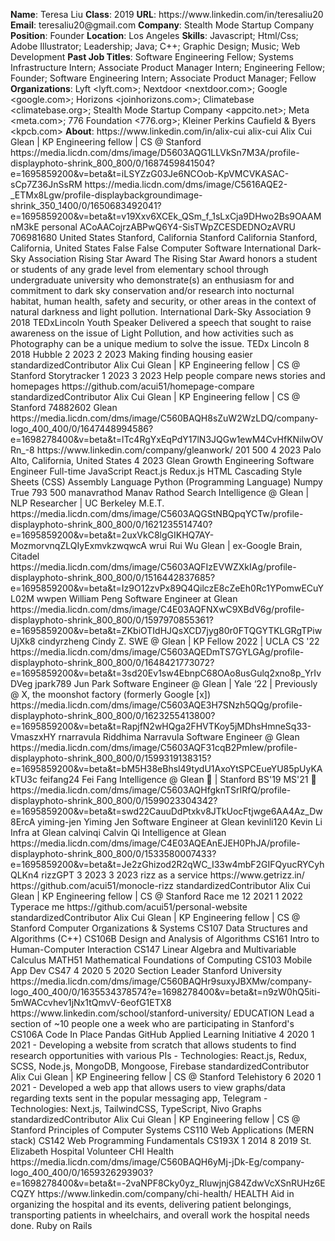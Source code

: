 **Name**: Teresa Liu
**Class**: 2019
**URL**: https://www\.linkedin\.com/in/teresaliu20
**Email**: teresaliu20@gmail\.com
**Company**: Stealth Mode Startup Company
**Position**: Founder
**Location**: Los Angeles
**Skills**: Javascript; Html/Css; Adobe Illustrator; Leadership; Java; C\+\+; Graphic Design; Music; Web Development
**Past Job Titles**: Software Engineering Fellow; Systems Infrastructure Intern; Associate Product Manager Intern; Engineering Fellow; Founder; Software Engineering Intern; Associate Product Manager; Fellow
**Organizations**: Lyft <lyft\.com>; Nextdoor <nextdoor\.com>; Google <google\.com>; Horizons <joinhorizons\.com>; Climatebase <climatebase\.org>; Stealth Mode Startup Company <appcito\.net>; Meta <meta\.com>; 776 Foundation <776\.org>; Kleiner Perkins Caufield & Byers <kpcb\.com>
**About**: https://www\.linkedin\.com/in/alix\-cui alix\-cui Alix Cui Glean | KP Engineering fellow | CS @ Stanford https://media\.licdn\.com/dms/image/D5603AQG1LLVkSn7M3A/profile\-displayphoto\-shrink\_800\_800/0/1687459841504?e=1695859200&v=beta&t=iLSYZzG03Je6NCOob\-KpVMCVKASAC\-sCp7Z36JnSsRM https://media\.licdn\.com/dms/image/C5616AQE2\-\_ETMx8Lgw/profile\-displaybackgroundimage\-shrink\_350\_1400/0/1650683492041?e=1695859200&v=beta&t=v19Xxv6XCEk\_QSm\_f\_1sLxCja9DHwo2Bs9OAAMnM3kE personal ACoAACojrzABPwQ6Y4\-SisTWpZCESDEDNOzAVRU 706981680 United States Stanford, California Stanford California Stanford, California, United States False False Computer Software International Dark\-Sky Association Rising Star Award  The Rising Star Award honors a student or students of any grade level from elementary school through undergraduate university who demonstrate\(s\) an enthusiasm for and commitment to dark sky conservation and/or research into nocturnal habitat, human health, safety and security, or other areas in the context of natural darkness and light pollution\.  International Dark\-Sky Association 9 2018 TEDxLincoln Youth Speaker Delivered a speech that sought to raise awareness on the issue of Light Pollution, and how activities such as Photography can be a unique medium to solve the issue\.  TEDx Lincoln 8 2018 Hubble 2 2023 2 2023 Making finding housing easier standardizedContributor Alix Cui Glean | KP Engineering fellow | CS @ Stanford Storytracker 1 2023 3 2023 Help people compare news stories and homepages  https://github\.com/acui51/homepage\-compare standardizedContributor Alix Cui Glean | KP Engineering fellow | CS @ Stanford 74882602 Glean https://media\.licdn\.com/dms/image/C560BAQH8sZuW2WzLDQ/company\-logo\_400\_400/0/1647448994586?e=1698278400&v=beta&t=lTc4RgYxEqPdY17lN3JQGw1ewM4CvHfKNilwOVRn\_\-8 https://www\.linkedin\.com/company/gleanwork/ 201 500 4 2023 Palo Alto, California, United States 4 2023 Glean Growth Engineering Software Engineer Full\-time JavaScript React\.js Redux\.js HTML Cascading Style Sheets \(CSS\) Assembly Language Python \(Programming Language\) Numpy True 793 500 manavrathod Manav Rathod Search Intelligence @ Glean | NLP Researcher | UC Berkeley M\.E\.T\. https://media\.licdn\.com/dms/image/C5603AQGStNBQpqYCTw/profile\-displayphoto\-shrink\_800\_800/0/1621235514740?e=1695859200&v=beta&t=2uxVkC8lgGIKHQ7AY\-MozmorvnqZLQIyExmvkzwqwcA wrui Rui Wu Glean | ex\-Google Brain, Citadel https://media\.licdn\.com/dms/image/C5603AQFIzEVWZXkIAg/profile\-displayphoto\-shrink\_800\_800/0/1516442837685?e=1695859200&v=beta&t=Iz9O12zvPx89Q4QilczE8cZeEh0Rc1YPomwECuYL02M wwpen William Peng Software Engineer at Glean https://media\.licdn\.com/dms/image/C4E03AQFNXwC9XBdV6g/profile\-displayphoto\-shrink\_800\_800/0/1597970855361?e=1695859200&v=beta&t=ZKbiOTIdHJQsXCD7jyg80r0FTQGYTKLGRgTPiwUjXk8 cindyrzheng Cindy Z\. SWE @ Glean | KP Fellow 2022 | UCLA CS '22 https://media\.licdn\.com/dms/image/C5603AQEDmTS7GYLGAg/profile\-displayphoto\-shrink\_800\_800/0/1648421773072?e=1695859200&v=beta&t=3sd20Ev1sw4EbnpC68OAo8usGulq2xno8p\_YrIvDVeg jpark789 Jun Park Software Engineer @ Glean | Yale ‘22 | Previously @ X, the moonshot factory \(formerly Google \[x\]\) https://media\.licdn\.com/dms/image/C5603AQE3H7SNzh5QQg/profile\-displayphoto\-shrink\_800\_800/0/1623255413800?e=1695859200&v=beta&t=RapjfN2wHQga2FHVTKoy5jMDhsHmneSq33\-VmaszxHY rnarravula Riddhima Narravula Software Engineer @ Glean https://media\.licdn\.com/dms/image/C5603AQF31cqB2PmIew/profile\-displayphoto\-shrink\_800\_800/0/1599319138315?e=1695859200&v=beta&t=bM5H38eBhsl49tydU1AxoYtSPCEueYU85pUyKAkTU3c feifang24 Fei Fang Intelligence @ Glean 🔎 | Stanford BS'19 MS'21 🌲 https://media\.licdn\.com/dms/image/C5603AQHfgknTSrIRfQ/profile\-displayphoto\-shrink\_800\_800/0/1599023304342?e=1695859200&v=beta&t=swd22CauuDdPtxkv8JTkUocFtjwge6AA4Az\_Dw8ErcA yiming\-jen Yiming Jen Software Engineer at Glean kevinli120 Kevin Li Infra at Glean calvinqi Calvin Qi Intelligence at Glean https://media\.licdn\.com/dms/image/C4E03AQEAnEJEH0PhJA/profile\-displayphoto\-shrink\_800\_800/0/1533580007433?e=1695859200&v=beta&t=Je2zGhizod2R2qWC\_I33w4mbF2GIFQyucRYCyhQLKn4 rizzGPT 3 2023 3 2023 rizz as a service  https://www\.getrizz\.in/ https://github\.com/acui51/monocle\-rizz standardizedContributor Alix Cui Glean | KP Engineering fellow | CS @ Stanford Race me 12 2021 1 2022 Typerace me  https://github\.com/acui51/personal\-website standardizedContributor Alix Cui Glean | KP Engineering fellow | CS @ Stanford Computer Organizations & Systems CS107 Data Structures and Algorithms \(C\+\+\) CS106B Design and Analysis of Algorithms CS161 Intro to Human\-Computer Interaction CS147 Linear Algebra and Multivariable Calculus MATH51 Mathematical Foundations of Computing CS103 Mobile App Dev CS47 4 2020 5 2020 Section Leader Stanford University https://media\.licdn\.com/dms/image/C560BAQHr9suxyJBXMw/company\-logo\_400\_400/0/1635534378574?e=1698278400&v=beta&t=n9zW0hQ5iti\-5mWACcvhev1jNx1tQmvV\-6eofG1ETX8 https://www\.linkedin\.com/school/stanford\-university/ EDUCATION Lead a section of ~10 people one a week who are participating in Stanford's CS106A Code In Place Pandas GitHub Applied Learning Initiative 4 2020 1 2021 \- Developing a website from scratch that allows students to find research opportunities with various PIs  \- Technologies: React\.js, Redux, SCSS, Node\.js, MongoDB, Mongoose, Firebase standardizedContributor Alix Cui Glean | KP Engineering fellow | CS @ Stanford Telehistory 6 2020 1 2021 \- Developed a web app that allows users to view graphs/data regarding texts sent in the popular messaging app, Telegram \- Technologies: Next\.js, TailwindCSS, TypeScript, Nivo Graphs standardizedContributor Alix Cui Glean | KP Engineering fellow | CS @ Stanford Principles of Computer Systems CS110 Web Applications \(MERN stack\) CS142 Web Programming Fundamentals CS193X 1 2014 8 2019 St\. Elizabeth Hospital Volunteer CHI Health https://media\.licdn\.com/dms/image/C560BAQH6yMj\-jDk\-Eg/company\-logo\_400\_400/0/1659326293903?e=1698278400&v=beta&t=\-2vaNPF8Cky0yz\_RluwjnjG84ZdwVcXSnRUHz6ECQZY https://www\.linkedin\.com/company/chi\-health/ HEALTH Aid in organizing the hospital and its events, delivering patient belongings, transporting patients in wheelchairs, and overall work the hospital needs done\. Ruby on Rails
